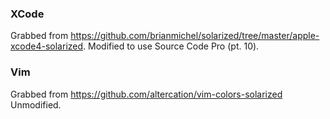 ### XCode ###
Grabbed from https://github.com/brianmichel/solarized/tree/master/apple-xcode4-solarized.
Modified to use Source Code Pro (pt. 10).

### Vim ###
Grabbed from https://github.com/altercation/vim-colors-solarized
Unmodified.

